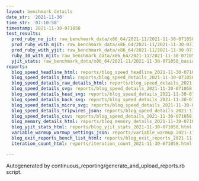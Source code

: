 ```yaml
---
layout: benchmark_details
date_str: '2021-11-30'
time_str: '07:10:58'
timestamp: 2021-11-30-071058
test_results:
  prod_ruby_no_jit: raw_benchmark_data/x86_64/2021-11/2021-11-30-071058_basic_benchmark_prod_ruby_no_jit.json
  prod_ruby_with_mjit: raw_benchmark_data/x86_64/2021-11/2021-11-30-071058_basic_benchmark_prod_ruby_with_mjit.json
  prod_ruby_with_yjit: raw_benchmark_data/x86_64/2021-11/2021-11-30-071058_basic_benchmark_prod_ruby_with_yjit.json
  ruby_30_with_mjit: raw_benchmark_data/x86_64/2021-11/2021-11-30-071058_basic_benchmark_ruby_30_with_mjit.json
  yjit_stats: raw_benchmark_data/x86_64/2021-11/2021-11-30-071058_basic_benchmark_yjit_stats.json
reports:
  blog_speed_headline_html: reports/blog_speed_headline_2021-11-30-071058.html
  blog_speed_details_html: reports/blog_speed_details_2021-11-30-071058.html
  blog_speed_details_raw_details_html: reports/blog_speed_details_2021-11-30-071058.raw_details.html
  blog_speed_details_svg: reports/blog_speed_details_2021-11-30-071058.svg
  blog_speed_details_head_svg: reports/blog_speed_details_2021-11-30-071058.head.svg
  blog_speed_details_back_svg: reports/blog_speed_details_2021-11-30-071058.back.svg
  blog_speed_details_micro_svg: reports/blog_speed_details_2021-11-30-071058.micro.svg
  blog_speed_details_tripwires_json: reports/blog_speed_details_2021-11-30-071058.tripwires.json
  blog_speed_details_csv: reports/blog_speed_details_2021-11-30-071058.csv
  blog_memory_details_html: reports/blog_memory_details_2021-11-30-071058.html
  blog_yjit_stats_html: reports/blog_yjit_stats_2021-11-30-071058.html
  variable_warmup_warmup_settings_json: reports/variable_warmup_2021-11-30-071058.warmup_settings.json
  blog_exit_reports_bench_list_html: reports/blog_exit_reports_2021-11-30-071058.bench_list.html
  iteration_count_html: reports/iteration_count_2021-11-30-071058.html

---
```

Autogenerated by continuous_reporting/generate_and_upload_reports.rb script.
